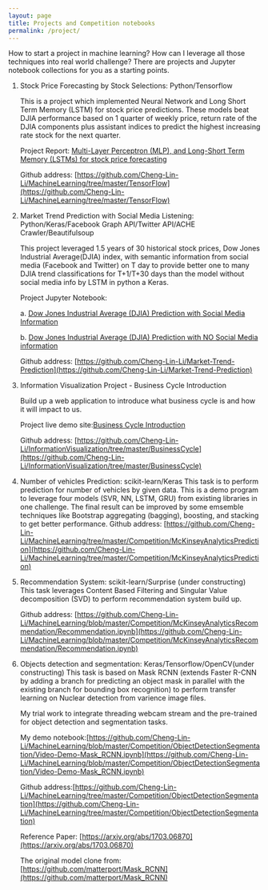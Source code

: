 ```yaml
---
layout: page
title: Projects and Competition notebooks
permalink: /project/
---
```


How to start a project in machine learning? How can I leverage all those techniques into real world challenge? There are projects and Jupyter notebook collections for you as a starting points.

  1. Stock Price Forecasting by Stock Selections: Python/Tensorflow
    
      This is a project which implemented Neural Network and Long Short Term Memory (LSTM) for stock price predictions. These models beat DJIA performance based on 1 quarter of weekly price, return rate of the DJIA components plus assistant indices to predict the highest increasing rate stock for the next quarter.

      Project Report: [Multi-Layer Perceptron (MLP), and Long-Short Term Memory (LSTMs) for stock price forecasting](https://github.com/Cheng-Lin-Li/MachineLearning/blob/master/TensorFlow/ProjectReport.pdf)

      Github address: [https://github.com/Cheng-Lin-Li/MachineLearning/tree/master/TensorFlow](https://github.com/Cheng-Lin-Li/MachineLearning/tree/master/TensorFlow)

  2. Market Trend Prediction with Social Media Listening: Python/Keras/Facebook Graph API/Twitter API/ACHE Crawler/Beautifulsoup
      
      This project leveraged 1.5 years of 30 historical stock prices, Dow Jones Industrial Average(DJIA) index, with semantic information from social media (Facebook and Twitter) on T day to provide better one to many DJIA trend classifications for T+1/T+30 days than the model without social media info by LSTM in python a Keras.

      Project Jupyter Notebook: 
      
      a. [Dow Jones Industrial Average (DJIA) Prediction with Social Media Information](https://github.com/Cheng-Lin-Li/Market-Trend-Prediction/blob/master/source/Dow%20Jones%20Industrial%20Average%20Prediction%20with%20Media%20Channel%20Info-with%20Social%20Info.ipynb)

      b. [Dow Jones Industrial Average (DJIA) Prediction
 with NO Social Media information](https://github.com/Cheng-Lin-Li/Market-Trend-Prediction/blob/master/source/Dow%20Jones%20Industrial%20Average%20Prediction%20without%20Social%20media%20data.ipynb)

      Github address: [https://github.com/Cheng-Lin-Li/Market-Trend-Prediction](https://github.com/Cheng-Lin-Li/Market-Trend-Prediction)
  3. Information Visualization Project - Business Cycle Introduction
      
      Build up a web application to introduce what business cycle is and how it will impact to us.

      Project live demo site:[Business Cycle Introduction](http://www-scf.usc.edu/~chenglil/business_cycle/)

      Github address: [https://github.com/Cheng-Lin-Li/InformationVisualization/tree/master/BusinessCycle](https://github.com/Cheng-Lin-Li/InformationVisualization/tree/master/BusinessCycle)
  4. Number of vehicles Prediction: scikit-learn/Keras
      This task is to perform prediction for number of vehicles by given data. This is a demo program to leverage four models (SVR, NN, LSTM, GRU) from existing libraries in one challenge. The final result can be improved by some emsemble techniques like Bootstrap aggregating (bagging), boosting, and stacking to get better performance.
      Github address: [https://github.com/Cheng-Lin-Li/MachineLearning/tree/master/Competition/McKinseyAnalyticsPrediction](https://github.com/Cheng-Lin-Li/MachineLearning/tree/master/Competition/McKinseyAnalyticsPrediction)
      
  5. Recommendation System: scikit-learn/Surprise (under constructing)
      This task leverages Content Based Filtering and Singular Value decomposition (SVD) to perform recommendation system build up.

      Github address: [https://github.com/Cheng-Lin-Li/MachineLearning/blob/master/Competition/McKinseyAnalyticsRecommendation/Recommendation.ipynb](https://github.com/Cheng-Lin-Li/MachineLearning/blob/master/Competition/McKinseyAnalyticsRecommendation/Recommendation.ipynb)


  6. Objects detection and segmentation: Keras/Tensorflow/OpenCV(under constructing)
      This task is based on Mask RCNN (extends Faster R-CNN by adding a branch for predicting an object mask in parallel with the existing branch for bounding box recognition) to perform transfer learning on Nuclear detection from varience image files.

      My trial work to integrate threading webcam stream and the pre-trained for object detection and segmentation tasks.

	  My demo notebook:[https://github.com/Cheng-Lin-Li/MachineLearning/blob/master/Competition/ObjectDetectionSegmentation/Video-Demo-Mask_RCNN.ipynb](https://github.com/Cheng-Lin-Li/MachineLearning/blob/master/Competition/ObjectDetectionSegmentation/Video-Demo-Mask_RCNN.ipynb)

        Github address:[https://github.com/Cheng-Lin-Li/MachineLearning/tree/master/Competition/ObjectDetectionSegmentation](https://github.com/Cheng-Lin-Li/MachineLearning/tree/master/Competition/ObjectDetectionSegmentation)

        Reference Paper: [https://arxiv.org/abs/1703.06870](https://arxiv.org/abs/1703.06870)

        The original model clone from: [https://github.com/matterport/Mask_RCNN](https://github.com/matterport/Mask_RCNN)




